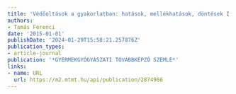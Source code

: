 ```yaml
---
title: 'Védőoltások a gyakorlatban: hatások, mellékhatások, döntések I.'
authors:
- Tamás Ferenci
date: '2015-01-01'
publishDate: '2024-01-29T15:58:21.257876Z'
publication_types:
- article-journal
publication: '*GYERMEKGYÓGYÁSZATI TOVÁBBKÉPZŐ SZEMLE*'
links:
- name: URL
  url: https://m2.mtmt.hu/api/publication/2874966
---
```


